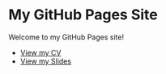 # My GitHub Pages Site

Welcome to my GitHub Pages site!

- [View my CV](cv.pdf)
- [View my Slides](slides.pdf)

